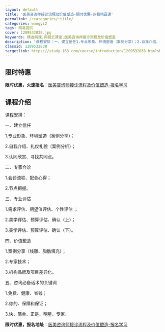 ```yaml
---
layout: default
title: '医美咨询师接诊流程及价值塑造-限时优惠-网易精品课'
permalink: /:categories/:title/
categories: wangyi2
tags: 网易提供
cover: 1209532838.jpg
keywords: 精选网课,网易云课堂,医美咨询师接诊流程及价值塑造
description: '课程安排：一、建立信任1.专业形象、环境塑造（案例分享）；2.自我介绍、礼仪礼貌（案例分析）；3.认同欣赏、寻找共同点。'
classid: 1209532838
targetlink: https://study.163.com/course/introduction/1209532838.htm?share=1&shareId=1025206652&utm_campaign=share&utm_medium=iphoneShare&utm_source=&utm_u=1025206652
---
```


## 限时特惠

**限时优惠，火速报名**：[医美咨询师接诊流程及价值塑造-报名学习](https://study.163.com/course/introduction/1209532838.htm?share=1&shareId=1025206652&utm_campaign=share&utm_medium=iphoneShare&utm_source=&utm_u=1025206652)

## 课程介绍

课程安排：

一、建立信任

1.专业形象、环境塑造（案例分享）；

2.自我介绍、礼仪礼貌（案例分析）；

3.认同欣赏、寻找共同点。



二、专家会诊

1.会诊流程、配合心得；

2.节点把握。



三、专业评估

1.需求评估、期望值评估、个性评估 ；

2.美学评估、预算评估、确认（上）；

3.美学评估、预算评估、确认（下）。



四、价值塑造

1.案例分享（线雕、脂肪填充）；

2.专家技术；

3.机构品牌及项目差异化。



五、咨询必备话术的关键词

1.免费、健康、省钱；

2.你的、保障和保证；

3.快、简单、正是、明星、专家。

**限时优惠，报名地址**：[医美咨询师接诊流程及价值塑造-报名学习](https://study.163.com/course/introduction/1209532838.htm?share=1&shareId=1025206652&utm_campaign=share&utm_medium=iphoneShare&utm_source=&utm_u=1025206652)


